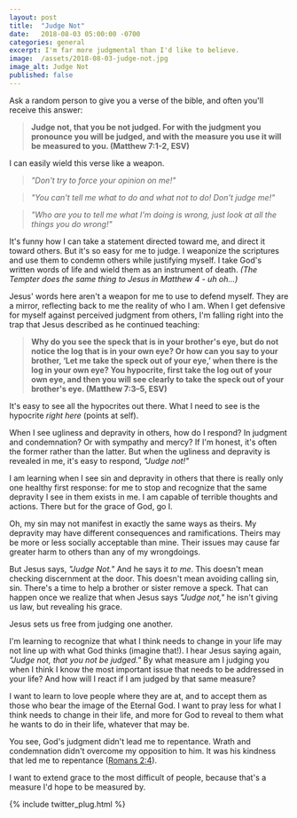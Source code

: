 ```yaml
---
layout: post
title:  "Judge Not"
date:   2018-08-03 05:00:00 -0700
categories: general
excerpt: I'm far more judgmental than I'd like to believe.
image:  /assets/2018-08-03-judge-not.jpg
image_alt: Judge Not
published: false
---
```


Ask a random person to give you a verse of the bible, and often you'll receive this answer: 

> **Judge not, that you be not judged. For with the judgment you pronounce you will be judged, and with the measure you use it will be measured to you. (Matthew 7:1-2, ESV)**

I can easily wield this verse like a weapon. 

> *"Don't try to force your opinion on me!"* 

> *"You can't tell me what to do and what not to do! Don't judge me!"* 

> *"Who are you to tell me what I'm doing is wrong, just look at all the things you do wrong!"*

It's funny how I can take a statement directed toward me, and direct it toward others. But it's so easy for me to judge. I weaponize the scriptures and use them to condemn others while justifying myself. I take God's written words of life and wield them as an instrument of death. *(The Tempter does the same thing to Jesus in Matthew 4 - uh oh...)*

Jesus' words here aren't a weapon for me to use to defend myself. They are a mirror, reflecting back to me the reality of who I am. When I get defensive for myself against perceived judgment from others, I'm falling right into the trap that Jesus described as he continued teaching:

> **Why do you see the speck that is in your brother's eye, but do not notice the log that is in your own eye? Or how can you say to your brother, ‘Let me take the speck out of your eye,’ when there is the log in your own eye? You hypocrite, first take the log out of your own eye, and then you will see clearly to take the speck out of your brother's eye. (Matthew 7:3–5, ESV)**

It's easy to see all the hypocrites out there. What I need to see is the hypocrite *right here* (points at self).

When I see ugliness and depravity in others, how do I respond? In judgment and condemnation? Or with sympathy and mercy? If I'm honest, it's often the former rather than the latter. But when the ugliness and depravity is revealed in me, it's easy to respond, *"Judge not!"*

I am learning when I see sin and depravity in others that there is really only one healthy first response: for me to stop and recognize that the same depravity I see in them exists in me. I am capable of terrible thoughts and actions. There but for the grace of God, go I.

Oh, my sin may not manifest in exactly the same ways as theirs. My depravity may have different consequences and ramifications. Theirs may be more or less socially acceptable than mine. Their issues may cause far greater harm to others than any of my wrongdoings. 

But Jesus says, *"Judge Not."* And he says it *to me*. This doesn't mean checking discernment at the door. This doesn't mean avoiding calling sin, sin. There's a time to help a brother or sister remove a speck. That can happen once we realize that when Jesus says *"Judge not,"* he isn't giving us law, but revealing his grace.

Jesus sets us free from judging one another.

I'm learning to recognize that what I think needs to change in your life may not line up with what God thinks (imagine that!). I hear Jesus saying again, *"Judge not, that you not be judged."* By what measure am I judging you when I think I know the most important issue that needs to be addressed in your life? And how will I react if I am judged by that same measure?

I want to learn to love people where they are at, and to accept them as those who bear the image of the Eternal God. I want to pray less for what I think needs to change in their life, and more for God to reveal to them what he wants to do in their life, whatever that may be.

You see, God's judgment didn't lead me to repentance. Wrath and condemnation didn't overcome my opposition to him. It was his kindness that led me to repentance ([Romans 2:4](https://www.biblegateway.com/passage/?search=Romans+2%3A4&version=ESV)).

I want to extend grace to the most difficult of people, because that's a measure I'd hope to be measured by.

{% include twitter_plug.html %}
